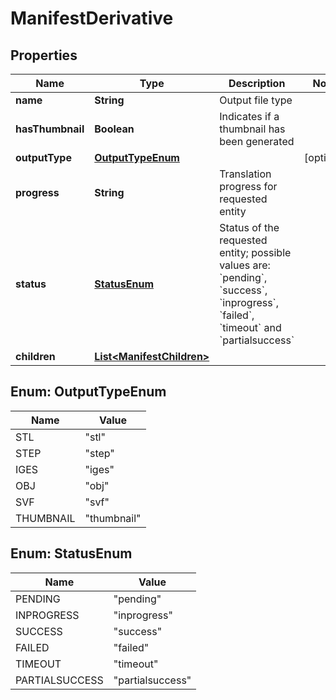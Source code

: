 
# ManifestDerivative

## Properties
Name | Type | Description | Notes
------------ | ------------- | ------------- | -------------
**name** | **String** | Output file type | 
**hasThumbnail** | **Boolean** | Indicates if a thumbnail has been generated | 
**outputType** | [**OutputTypeEnum**](#OutputTypeEnum) |  |  [optional]
**progress** | **String** | Translation progress for requested entity | 
**status** | [**StatusEnum**](#StatusEnum) | Status of the requested entity; possible values are: &#x60;pending&#x60;, &#x60;success&#x60;, &#x60;inprogress&#x60;, &#x60;failed&#x60;, &#x60;timeout&#x60; and &#x60;partialsuccess&#x60;  | 
**children** | [**List&lt;ManifestChildren&gt;**](ManifestChildren.md) |  | 


<a name="OutputTypeEnum"></a>
## Enum: OutputTypeEnum
Name | Value
---- | -----
STL | &quot;stl&quot;
STEP | &quot;step&quot;
IGES | &quot;iges&quot;
OBJ | &quot;obj&quot;
SVF | &quot;svf&quot;
THUMBNAIL | &quot;thumbnail&quot;


<a name="StatusEnum"></a>
## Enum: StatusEnum
Name | Value
---- | -----
PENDING | &quot;pending&quot;
INPROGRESS | &quot;inprogress&quot;
SUCCESS | &quot;success&quot;
FAILED | &quot;failed&quot;
TIMEOUT | &quot;timeout&quot;
PARTIALSUCCESS | &quot;partialsuccess&quot;



